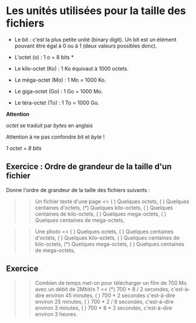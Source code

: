 # Les unités utilisées pour la taille des fichiers

* Le bit : c'est la plus petite unité (binary digit). Un bit est un élément pouvant être égal à 0 ou à 1 (deux valeurs possibles donc).

* L'octet (o) : 1 o = 8 bits *

* Le kilo-octet (Ko) : 1 Ko équivaut à 1000 octets.

* Le méga-octet (Mo) : 1 Mo = 1000 Ko.

* Le giga-octet (Go) : 1 Go = 1000 Mo.

* Le téra-octet (To) : 1 To = 1000 Go.


**Attention**

*octet* se traduit par *bytes* en anglais

Attention à ne pas confondre *bit* et *byte* !

*1 octet = 8 bits*

## Exercice : Ordre de grandeur de la taille d'un fichier

Donne l'ordre de grandeur de la taille des fichiers suivants :

>> Un fichier texte d'une page <<
( ) Quelques octets,
( ) Quelques centaines d'octets,
(*) Quelques kilo-octets,
( ) Quelques centaines de kilo-octets,
( ) Quelques mega-octets,
( ) Quelques centaines de mega-octets,

>> Une photo <<
( ) Quelques octets,
( ) Quelques centaines d'octets,
( ) Quelques kilo-octets,
( ) Quelques centaines de kilo-octets,
(*) Quelques mega-octets,
( ) Quelques centaines de mega-octets,

## Exercice

>> Combien de temps met-on pour télécharger un film de 700 Mo avec un débit de 2Mbit/s ? <<
(*) 700 * 8 / 2 secondes, c'est-à-dire environ 45 minutes,
( ) 700 * 2 secondes c'est-à-dire environ 25 minutes,
( ) 700 * 2 / 8 secondes, c'est-à-dire environ 3 minutes,
( ) 700 * 8 * 2 secondes, c'est-à-dire environ 3 heures.

